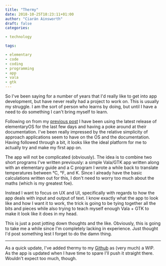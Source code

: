 ```yaml
---
title: "Thermy"
date: 2018-10-25T18:23:11+01:00
author: "Ciarán Ainsworth"
draft: false
categories:

- technology

tags:

- elementary
- code
- coding
- programming
- app
- vala
- gtk
---
```


So I've been saying for a number of years that I'd really like to get into app development, but have never really had a project to work on. This is usually my struggle. I am the sort of person who learns by doing, but until I have a need to do something I can't bring myself to learn.

Following on from my [previous post](https://rootkey.co.uk/2018-10-23-elementary-juno) I have been using the latest release of elementaryOS for the last few days and having a poke around at their documentation. I've been really impressed by the relative simplicity of approach applications seem to have on the OS and the documentation. Having followed through a bit, it looks like the ideal platform for me to actually try and make my first app on.

The app will not be complicated (obviously). The idea is to combine two short programs I've written previously: a simple Vala/GTK app written along with an elementary guide and a C program I wrote a while back to translate temperatures between °C, °F, and K. Since I already have the basic calculations written out for this, I don't need to worry too much about the maths (which is my greatest foe).

Instead I want to focus on UX and UI, specifically with regards to how the app deals with input and output of text. I know exactly what the app to look like and how I want it to work, the trick is going to be tying together all the bits and pieces while also trying to teach myself enough Vala + GTK to make it look like it does in my head.

This is just a post jotting down thoughts and the like. Obviously, this is going to take me a while since I'm completely lacking in experience. Just thought I'd post something lest I forget to do the damn thing.

---

As a quick update, I've added thermy to my [Github](https://github.com/Sporiff/thermy) as (very much) a WIP. As the app is updated when I have time to spare I'll push it straight there. Wouldn't expect too much, though.
